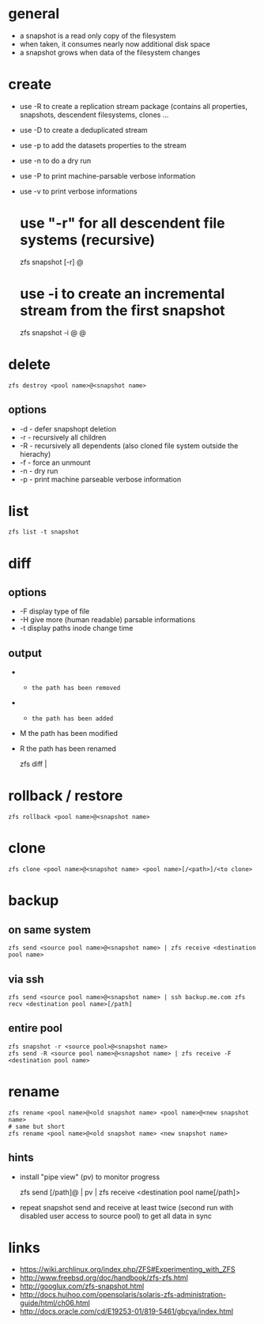 # general

* a snapshot is a read only copy of the filesystem
* when taken, it consumes nearly now additional disk space
* a snapshot grows when data of the filesystem changes

# create

* use -R to create a replication stream package (contains all properties, snapshots, descendent filesystems, clones ...
* use -D to create a deduplicated stream
* use -p to add the datasets properties to the stream
* use -n to do a dry run
* use -P to print machine-parsable verbose information
* use -v to print verbose informations

    # use "-r" for all descendent file systems (recursive)
    zfs snapshot [-r] <pool name>@<snapshot name>

    # use -i to create an incremental stream from the first snapshot
    zfs snapshot -i <pool name>@<first snapshot name> <pool name>@<second snapshot name>

# delete

    zfs destroy <pool name>@<snapshot name>

## options

* -d    -   defer snapshopt deletion
* -r    -   recursively all children
* -R    -   recursively all dependents (also cloned file system outside the hierachy)
* -f    -   force an unmount 
* -n    -   dry run
* -p    -   print machine parseable verbose information

# list

    zfs list -t snapshot

# diff

## options

* -F    display type of file
* -H    give more (human readable) parsable informations
* -t    display paths inode change time

## output

* -     the path has been removed
* +     the path has been added
* M     the path has been modified
* R     the path has been renamed

    zfs diff <source snapshot name> <destination snapshot name>|<file system>

# rollback / restore

    zfs rollback <pool name>@<snapshot name>

# clone

    zfs clone <pool name>@<snapshot name> <pool name>[/<path>]/<to clone>

# backup

## on same system

    zfs send <source pool name>@<snapshot name> | zfs receive <destination pool name>

## via ssh

    zfs send <source pool name>@<snapshot name> | ssh backup.me.com zfs recv <destination pool name>[/path]

## entire pool

    zfs snapshot -r <source pool>@<snapshot name>
    zfs send -R <source pool name>@<snapshot name> | zfs receive -F <destination pool name>

# rename

    zfs rename <pool name>@<old snapshot name> <pool name>@<new snapshot name>
    # same but short
    zfs rename <pool name>@<old snapshot name> <new snapshot name>

## hints

* install "pipe view" (pv) to monitor progress

    zfs send <source pool name>[/path]@<snapshot name> | pv | zfs receive <destination pool name[/path]>

* repeat snapshot send and receive at least twice (second run with disabled user access to source pool) to get all data in sync

# links

* https://wiki.archlinux.org/index.php/ZFS#Experimenting_with_ZFS
* http://www.freebsd.org/doc/handbook/zfs-zfs.html
* http://googlux.com/zfs-snapshot.html
* http://docs.huihoo.com/opensolaris/solaris-zfs-administration-guide/html/ch06.html
* http://docs.oracle.com/cd/E19253-01/819-5461/gbcya/index.html
